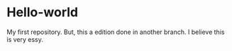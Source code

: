 # Hello-world
My first repository.
But, this a edition done in another branch. 
I believe this is very essy.
